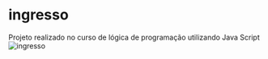 # ingresso
Projeto realizado no curso de lógica de programação utilizando Java Script
![ingresso](https://github.com/user-attachments/assets/b1956318-2535-4cf4-8847-10b2694e098f)
